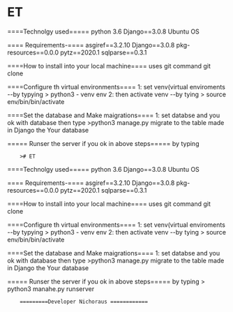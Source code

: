 # ET
 ====Technolgy used===== 
   python 3.6
   Django==3.0.8
   Ubuntu OS
 
 
 ==== Requirements-====
  asgiref==3.2.10
  Django==3.0.8
  pkg-resources==0.0.0
  pytz==2020.1
  sqlparse==0.3.1
  
  ====How to install  into your local machine====
    uses git command
      git clone <url>
      
  ====Configure th virtual environments====
    1: set venv(virtual enviroments
       --by typying
        > python3 - venv env
    2: then activate venv
         --by tying
        > source env/bin/bin/activate
          
  ====Set the database and Make maigrations====
      1: set databse and you ok with database then type
        >python3 manage.py migrate
         to the table made in Django the Your database
         
  ===== Runser the server if you ok in above steps=====
        by typing 
        
        
        
        ># ET
 ====Technolgy used===== 
   python 3.6
   Django==3.0.8
   Ubuntu OS
 
 
 ==== Requirements-====
  asgiref==3.2.10
  Django==3.0.8
  pkg-resources==0.0.0
  pytz==2020.1
  sqlparse==0.3.1
  
  ====How to install  into your local machine====
    uses git command
      git clone <url>
      
  ====Configure th virtual environments====
    1: set venv(virtual enviroments
       --by typying
        > python3 - venv env
    2: then activate venv
         --by tying
        > source env/bin/bin/activate
          
  ====Set the database and Make maigrations====
      1: set databse and you ok with database then type
        >python3 manage.py migrate
         to the table made in Django the Your database
         
  ===== Runser the server if you ok in above steps=====
        by typing 
        > python3 manahe.py runserver
        
        
        =========Developer Nichoraus ============ 
      
          
          
   
   
    
